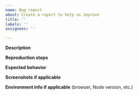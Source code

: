 ```yaml
---
name: Bug report
about: Create a report to help us improve
title: ''
labels: ''
assignees: ''

---
```


**Description**

**Reproduction steps**

**Expected behavior**

**Screenshots if applicable**

**Environment info if applicable** (browser, Node version, etc.)
